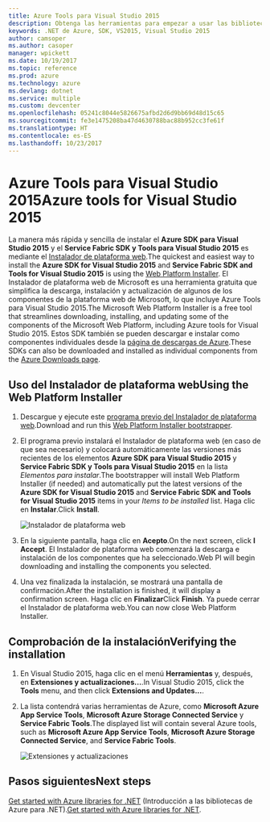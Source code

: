 ```yaml
---
title: Azure Tools para Visual Studio 2015
description: Obtenga las herramientas para empezar a usar las bibliotecas .NET de Azure desde Visual Studio 2015.
keywords: .NET de Azure, SDK, VS2015, Visual Studio 2015
author: camsoper
ms.author: casoper
manager: wpickett
ms.date: 10/19/2017
ms.topic: reference
ms.prod: azure
ms.technology: azure
ms.devlang: dotnet
ms.service: multiple
ms.custom: devcenter
ms.openlocfilehash: 05241c8044e5826675afbd2d6d9bb69d48d15c65
ms.sourcegitcommit: fe3e1475208ba47d4630788bac88b952cc3fe61f
ms.translationtype: HT
ms.contentlocale: es-ES
ms.lasthandoff: 10/23/2017
---
```

# <a name="azure-tools-for-visual-studio-2015"></a><span data-ttu-id="d09c2-104">Azure Tools para Visual Studio 2015</span><span class="sxs-lookup"><span data-stu-id="d09c2-104">Azure tools for Visual Studio 2015</span></span>

<span data-ttu-id="d09c2-105">La manera más rápida y sencilla de instalar el **Azure SDK para Visual Studio 2015** y el **Service Fabric SDK y Tools para Visual Studio 2015** es mediante el [Instalador de plataforma web](https://www.microsoft.com/web/downloads/platform.aspx).</span><span class="sxs-lookup"><span data-stu-id="d09c2-105">The quickest and easiest way to install the **Azure SDK for Visual Studio 2015** and **Service Fabric SDK and Tools for Visual Studio 2015** is using the [Web Platform Installer](https://www.microsoft.com/web/downloads/platform.aspx).</span></span>  <span data-ttu-id="d09c2-106">El Instalador de plataforma web de Microsoft es una herramienta gratuita que simplifica la descarga, instalación y actualización de algunos de los componentes de la plataforma web de Microsoft, lo que incluye Azure Tools para Visual Studio 2015.</span><span class="sxs-lookup"><span data-stu-id="d09c2-106">The Microsoft Web Platform Installer is a free tool that streamlines downloading, installing, and updating some of the components of the Microsoft Web Platform, including Azure tools for Visual Studio 2015.</span></span>  <span data-ttu-id="d09c2-107">Estos SDK también se pueden descargar e instalar como componentes individuales desde la [página de descargas de Azure](https://azure.microsoft.com/downloads/).</span><span class="sxs-lookup"><span data-stu-id="d09c2-107">These SDKs can also be downloaded and installed as individual components from the [Azure Downloads page](https://azure.microsoft.com/downloads/).</span></span> 

## <a name="using-the-web-platform-installer"></a><span data-ttu-id="d09c2-108">Uso del Instalador de plataforma web</span><span class="sxs-lookup"><span data-stu-id="d09c2-108">Using the Web Platform Installer</span></span>

1. <span data-ttu-id="d09c2-109">Descargue y ejecute este [programa previo del Instalador de plataforma web](https://www.microsoft.com/web/handlers/webpi.ashx?command=getinstallerredirect&appid=VWDOrVs2015AzurePack;MicrosoftAzure-ServiceFabric-VS2015).</span><span class="sxs-lookup"><span data-stu-id="d09c2-109">Download and run this [Web Platform Installer bootstrapper](https://www.microsoft.com/web/handlers/webpi.ashx?command=getinstallerredirect&appid=VWDOrVs2015AzurePack;MicrosoftAzure-ServiceFabric-VS2015).</span></span>  

2. <span data-ttu-id="d09c2-110">El programa previo instalará el Instalador de plataforma web (en caso de que sea necesario) y colocará automáticamente las versiones más recientes de los elementos **Azure SDK para Visual Studio 2015** y **Service Fabric SDK y Tools para Visual Studio 2015** en la lista *Elementos para instalar*.</span><span class="sxs-lookup"><span data-stu-id="d09c2-110">The bootstrapper will install Web Platform Installer (if needed) and automatically put the latest versions of the  **Azure SDK for Visual Studio 2015** and **Service Fabric SDK and Tools for Visual Studio 2015** items in your *Items to be installed* list.</span></span>  <span data-ttu-id="d09c2-111">Haga clic en **Instalar**.</span><span class="sxs-lookup"><span data-stu-id="d09c2-111">Click **Install**.</span></span>

    ![Instalador de plataforma web](media/dotnet-sdk-vs2015-install/webpi.png)

3. <span data-ttu-id="d09c2-113">En la siguiente pantalla, haga clic en **Acepto**.</span><span class="sxs-lookup"><span data-stu-id="d09c2-113">On the next screen, click **I Accept**.</span></span>  <span data-ttu-id="d09c2-114">El Instalador de plataforma web comenzará la descarga e instalación de los componentes que ha seleccionado.</span><span class="sxs-lookup"><span data-stu-id="d09c2-114">Web PI will begin downloading and installing the components you selected.</span></span>

4. <span data-ttu-id="d09c2-115">Una vez finalizada la instalación, se mostrará una pantalla de confirmación.</span><span class="sxs-lookup"><span data-stu-id="d09c2-115">After the installation is finished, it will display a confirmation screen.</span></span>  <span data-ttu-id="d09c2-116">Haga clic en **Finalizar**</span><span class="sxs-lookup"><span data-stu-id="d09c2-116">Click **Finish**.</span></span>  <span data-ttu-id="d09c2-117">Ya puede cerrar el Instalador de plataforma web.</span><span class="sxs-lookup"><span data-stu-id="d09c2-117">You can now close Web Platform Installer.</span></span>

## <a name="verifying-the-installation"></a><span data-ttu-id="d09c2-118">Comprobación de la instalación</span><span class="sxs-lookup"><span data-stu-id="d09c2-118">Verifying the installation</span></span>

1. <span data-ttu-id="d09c2-119">En Visual Studio 2015, haga clic en el menú **Herramientas** y, después, en **Extensiones y actualizaciones...**.</span><span class="sxs-lookup"><span data-stu-id="d09c2-119">In Visual Studio 2015, click the **Tools** menu, and then click **Extensions and Updates...**.</span></span>

2. <span data-ttu-id="d09c2-120">La lista contendrá varias herramientas de Azure, como **Microsoft Azure App Service Tools**, **Microsoft Azure Storage Connected Service** y **Service Fabric Tools**.</span><span class="sxs-lookup"><span data-stu-id="d09c2-120">The displayed list will contain several Azure tools, such as **Microsoft Azure App Service Tools**, **Microsoft Azure Storage Connected Service**, and **Service Fabric Tools**.</span></span>

    ![Extensiones y actualizaciones](media\dotnet-sdk-vs2015-install\ext-tools.png)

## <a name="next-steps"></a><span data-ttu-id="d09c2-122">Pasos siguientes</span><span class="sxs-lookup"><span data-stu-id="d09c2-122">Next steps</span></span>

<span data-ttu-id="d09c2-123">[Get started with Azure libraries for .NET](dotnet-sdk-azure-get-started.md) (Introducción a las bibliotecas de Azure para .NET).</span><span class="sxs-lookup"><span data-stu-id="d09c2-123">[Get started with Azure libraries for .NET](dotnet-sdk-azure-get-started.md).</span></span>
